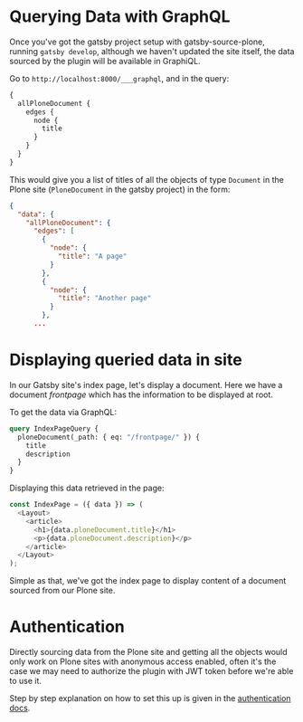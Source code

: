 # Querying Data with GraphQL

Once you've got the gatsby project setup with gatsby-source-plone, running `gatsby develop`, although we haven't updated the site itself, the data sourced by the plugin will be available in GraphiQL.

Go to `http://localhost:8000/___graphql`, and in the query:

```graphql
{
  allPloneDocument {
    edges {
      node {
        title
      }
    }
  }
}
```

This would give you a list of titles of all the objects of type `Document` in the Plone site (`PloneDocument` in the gatsby project) in the form:

```json
{
  "data": {
    "allPloneDocument": {
      "edges": [
        {
          "node": {
            "title": "A page"
          }
        },
        {
          "node": {
            "title": "Another page"
          }
        },
      ...
```

# Displaying queried data in site

In our Gatsby site's index page, let's display a document. Here we have a document _frontpage_ which has the information to be displayed at root.

To get the data via GraphQL:

```graphql
query IndexPageQuery {
  ploneDocument(_path: { eq: "/frontpage/" }) {
    title
    description
  }
}
```

Displaying this data retrieved in the page:

```javascript
const IndexPage = ({ data }) => (
  <Layout>
    <article>
      <h1>{data.ploneDocument.title}</h1>
      <p>{data.ploneDocument.description}</p>
    </article>
  </Layout>
);
```

Simple as that, we've got the index page to display content of a document sourced from our Plone site.

# Authentication

Directly sourcing data from the Plone site and getting all the objects would only work on Plone sites with anonymous access enabled, often it's the case we may need to authorize the plugin with JWT token before we're able to use it.

Step by step explanation on how to set this up is given in the [authentication docs](https://collective.github.io/gatsby-source-plone/docs/authentication/).

